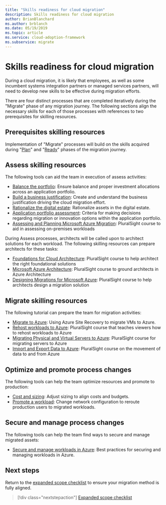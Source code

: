 ```yaml
---
title: "Skills readiness for cloud migration"
description: Skills readiness for cloud migration
author: BrianBlanchard
ms.author: brblanch
ms.date: 05/19/2019
ms.topic: article
ms.service: cloud-adoption-framework
ms.subservice: migrate
---
```


# Skills readiness for cloud migration

During a cloud migration, it is likely that employees, as well as some incumbent systems integration partners or managed services partners, will need to develop new skills to be effective during migration efforts.

There are four distinct processes that are completed iteratively during the "Migrate" phase of any migration journey. The following sections align the necessary skills for each of those processes with references to two prerequisites for skilling resources.

## Prerequisites skilling resources

Implementation of "Migrate" processes will build on the skills acquired during "[Plan](../../strategy/suggested-skills.md)" and "[Ready](../../organize/suggested-skills.md)" phases of the migration journey.

## Assess skilling resources

The following tools can aid the team in execution of assess activities:

- [Balance the portfolio](../../strategy/balance-the-portfolio.md): Ensure balance and proper investment allocations across an application portfolio.
- [Build a business justification](../../strategy/cloud-migration-business-case.md): Create and understand the business justification driving the cloud migration effort.
- [Rationalize the digital estate](../../digital-estate/rationalize.md): Rationalize assets in the digital estate.
- [Application portfolio assessment](https://docs.microsoft.com/learn/modules/app-and-infra-migration-and-modernization): Criteria for making decisions regarding migration or innovation options within the application portfolio.
- [Assessing and Planning Microsoft Azure Migration](https://www.pluralsight.com/courses/microsoft-azure-migration-assessing-planning): PluralSight course to aid in assessing on-premises workloads

During Assess processes, architects will be called upon to architect solutions for each workload. The following skilling resources can prepare architects for these tasks:

- [Foundations for Cloud Architecture](https://app.pluralsight.com/library/courses/cloud-architecture-foundations): PluralSight course to help architect the right foundational solutions
- [Microsoft Azure Architecture](https://app.pluralsight.com/library/courses/cloud-architecture-foundations): PluralSight course to ground architects in Azure Architecture
- [Designing Migrations for Microsoft Azure](https://app.pluralsight.com/library/courses/cloud-architecture-foundations): PluralSight course to help architects design a migration solution

## Migrate skilling resources

The following tutorial can prepare the team for migration activities:

- [Migrate to Azure](https://docs.microsoft.com/azure/site-recovery/migrate-tutorial-on-premises-azure): Using Azure Site Recovery to migrate VMs to Azure.
- [Rehost workloads to Azure](https://aka.ms/rehostcourse): PluralSight course that teaches viewers how to rehost workloads to Azure
- [Migrating Physical and Virtual Servers to Azure](https://app.pluralsight.com/library/courses/microsoft-azure-migrating-physical-virtual-servers/table-of-contents): PluralSight course for migrating servers to Azure
- [Import and Export Data to Azure](https://app.pluralsight.com/library/courses/microsoft-azure-import-export-data/table-of-contents): PluralSight course on the movement of data to and from Azure

## Optimize and promote process changes

The following tools can help the team optimize resources and promote to production:

- [Cost and sizing](../azure-best-practices/migrate-best-practices-costs.md): Adjust sizing to align costs and budgets.
- [Promote a workload](../azure-best-practices/migrate-best-practices-networking.md): Change network configuration to reroute production users to migrated workloads.

## Secure and manage process changes

The following tools can help the team find ways to secure and manage migrated assets:

- [Secure and manage workloads in Azure](../azure-best-practices/migrate-best-practices-security-management.md): Best practices for securing and managing workloads in Azure.

## Next steps

Return to the [expanded scope checklist](./index.md) to ensure your migration method is fully aligned.

> [!div class="nextstepaction"]
> [Expanded scope checklist](./index.md)
